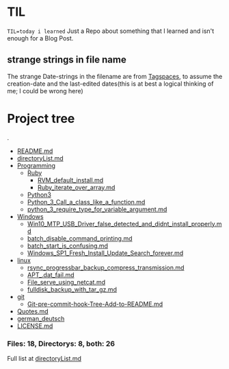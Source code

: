 # TIL

`TIL=today i learned`
Just a Repo about something that I learned and isn't enough for a Blog Post.

## strange strings in file name
The strange Date-strings in the filename are from [Tagspaces](https://tagspaces.org), to assume the creation-date and the last-edited dates(this is at best a logical thinking of me; I could be wrong here)


# Project tree

.
 * [README.md](./README.md)
 * [directoryList.md](./directoryList.md)
 * [Programming](./Programming)
   * [Ruby](./Programming/Ruby)
     * [RVM_default_install.md](./Programming/Ruby/RVM_default_install.md)
     * [Ruby_iterate_over_array.md](./Programming/Ruby/Ruby_iterate_over_array.md)
   * [Python3](./Programming/Python3)
   * [Python_3_Call_a_class_like_a_function.md](./Programming/Python3/Python_3_Call_a_class_like_a_function.md)
   * [python_3_require_type_for_variable_argument.md](./Programming/Python3/python_3_require_type_for_variable_argument.md)
 * [Windows](./Windows)
   * [Win10_MTP_USB_Driver_false_detected_and_didnt_install_properly.md](./Windows/Win10_MTP_USB_Driver_false_detected_and_didnt_install_properly.md)
   * [batch_disable_command_printing.md](./Windows/batch_disable_command_printing.md)
   * [batch_start_is_confusing.md](./Windows/batch_start_is_confusing.md)
   * [Windows_SP1_Fresh_Install_Update_Search_forever.md](./Windows/Windows_SP1_Fresh_Install_Update_Search_forever.md)
 * [linux](./linux)
   * [rsync_progressbar_backup_compress_transmission.md](./linux/rsync_progressbar_backup_compress_transmission.md)
   * [APT_.dat_fail.md](./linux/APT_.dat_fail.md)
   * [File_serve_using_netcat.md](./linux/File_serve_using_netcat.md)
   * [fulldisk_backup_with_tar_gz.md](./linux/fulldisk_backup_with_tar_gz.md)
 * [git](./git)
   * [Git-pre-commit-hook-Tree-Add-to-README.md](./git/Git-pre-commit-hook-Tree-Add-to-README.md)
 * [Quotes.md](./Quotes.md)
 * [german_deutsch](./german_deutsch)
 * [LICENSE.md](./LICENSE.md)


### Files: 18, Directorys: 8, both: 26


 Full list at [directoryList.md](./directoryList.md)